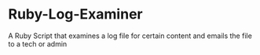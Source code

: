Ruby-Log-Examiner
=================

A Ruby Script that examines a log file for certain content and emails the file to a tech or admin
